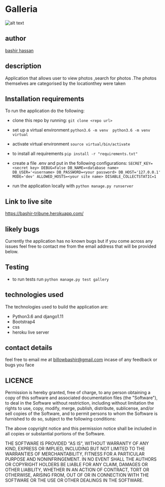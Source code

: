 # Galleria
![alt text](https://raw.githubusercontent.com/billowbashir/Galleria/master/django_gallery/media/photos/Galleria.png)

## author
[bashir hassan](https://github.com/billowbashir/)

## description
Application that allows user to view photos ,search for photos .The photos themselves are categorised by the locationthey were taken

## Installation requirements
To run the application do the following:

- clone this repo by running:
``` git clone <repo url> ```
- set up a virtual environment
 ``` python3.6 -m venv  python3.6 -m venv virtual ```
 - activate virtual environment
  ``` source virtual/bin/activate ```
- to install all requirements
``` pip install -r "requirements.txt" ```
 - create a file .env and put in the following configurations:
   `
       SECRET_KEY=<secret key>
        DEBUG=False
       DB_NAME=<database name>
        DB_USER='<username>
        DB_PASSWORD=<your password>
       DB_HOST='127.0.0.1'
        MODE='dev'
       ALLOWED_HOSTS=<your site name>
        DISABLE_COLLECTSTATIC=1
   `

- run the application locally with
 ``` python manage.py runserver ```
## Link to live site
https://bashir-tribune.herokuapp.com/

## likely bugs
Currently the application has no known bugs but if you come across any issues feel free to contact me from the email address that will be provided below.
## Testing
- to run tests run ` python manage.py test gallery `
## technologies used
The technologies used to build the application are:

- Python3.6 and django1.11
- Bootstrap4
- css
- heroku live server

## contact details
feel free to email me at billowbashir@gmail.com incase of any feedback or bugs you face

## LICENCE
Permission is hereby granted, free of charge, to any person obtaining a copy of this software and associated documentation files (the "Software"), to deal in the Software without restriction, including without limitation the rights to use, copy, modify, merge, publish, distribute, sublicense, and/or sell copies of the Software, and to permit persons to whom the Software is furnished to do so, subject to the following conditions:

The above copyright notice and this permission notice shall be included in all copies or substantial portions of the Software.

THE SOFTWARE IS PROVIDED "AS IS", WITHOUT WARRANTY OF ANY KIND, EXPRESS OR IMPLIED, INCLUDING BUT NOT LIMITED TO THE WARRANTIES OF MERCHANTABILITY, FITNESS FOR A PARTICULAR PURPOSE AND NONINFRINGEMENT. IN NO EVENT SHALL THE AUTHORS OR COPYRIGHT HOLDERS BE LIABLE FOR ANY CLAIM, DAMAGES OR OTHER LIABILITY, WHETHER IN AN ACTION OF CONTRACT, TORT OR OTHERWISE, ARISING FROM, OUT OF OR IN CONNECTION WITH THE SOFTWARE OR THE USE OR OTHER DEALINGS IN THE SOFTWARE.
